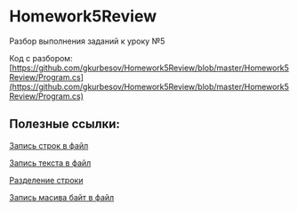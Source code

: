 # Homework5Review
Разбор выполнения заданий к уроку №5

Код с разбором: [https://github.com/gkurbesov/Homework5Review/blob/master/Homework5Review/Program.cs](https://github.com/gkurbesov/Homework5Review/blob/master/Homework5Review/Program.cs)

## Полезные ссылки:

[Запись строк в файл](https://docs.microsoft.com/en-us/dotnet/api/system.io.file.appendalllines?view=net-5.0)

[Запись текста в файл](https://docs.microsoft.com/en-us/dotnet/api/system.io.file.appendalltext?view=net-5.0)

[Разделение строки](https://docs.microsoft.com/en-us/dotnet/api/system.string.split?view=net-5.0)

[Запись масива байт в файл](https://docs.microsoft.com/en-us/dotnet/api/system.io.file.writeallbytes?view=net-5.0)
